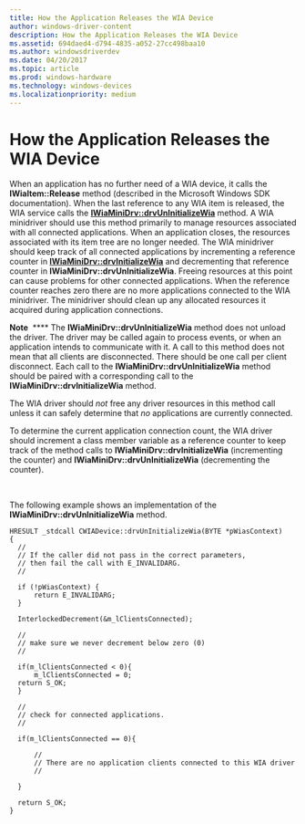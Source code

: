 ```yaml
---
title: How the Application Releases the WIA Device
author: windows-driver-content
description: How the Application Releases the WIA Device
ms.assetid: 694daed4-d794-4835-a052-27cc498baa10
ms.author: windowsdriverdev
ms.date: 04/20/2017
ms.topic: article
ms.prod: windows-hardware
ms.technology: windows-devices
ms.localizationpriority: medium
---
```


# How the Application Releases the WIA Device





When an application has no further need of a WIA device, it calls the **IWiaItem::Release** method (described in the Microsoft Windows SDK documentation). When the last reference to any WIA item is released, the WIA service calls the [**IWiaMiniDrv::drvUnInitializeWia**](https://msdn.microsoft.com/library/windows/hardware/ff545010) method. A WIA minidriver should use this method primarily to manage resources associated with all connected applications. When an application closes, the resources associated with its item tree are no longer needed. The WIA minidriver should keep track of all connected applications by incrementing a reference counter in [**IWiaMiniDrv::drvInitializeWia**](https://msdn.microsoft.com/library/windows/hardware/ff544986) and decrementing that reference counter in **IWiaMiniDrv::drvUnInitializeWia**. Freeing resources at this point can cause problems for other connected applications. When the reference counter reaches zero there are no more applications connected to the WIA minidriver. The minidriver should clean up any allocated resources it acquired during application connections.

**Note**  **** The **IWiaMiniDrv::drvUnInitializeWia** method does not unload the driver. The driver may be called again to process events, or when an application intends to communicate with it. A call to this method does not mean that all clients are disconnected. There should be one call per client disconnect.
Each call to the **IWiaMiniDrv::drvUnInitializeWia** method should be paired with a corresponding call to the **IWiaMiniDrv::drvInitializeWia** method.

The WIA driver should *not* free any driver resources in this method call unless it can safely determine that *no* applications are currently connected.

To determine the current application connection count, the WIA driver should increment a class member variable as a reference counter to keep track of the method calls to **IWiaMiniDrv::drvInitializeWia** (incrementing the counter) and **IWiaMiniDrv::drvUnInitializeWia** (decrementing the counter).

 

The following example shows an implementation of the **IWiaMiniDrv::drvUnInitializeWia** method.

```
HRESULT _stdcall CWIADevice::drvUnInitializeWia(BYTE *pWiasContext)
{
  //
  // If the caller did not pass in the correct parameters,
  // then fail the call with E_INVALIDARG.
  //

  if (!pWiasContext) {
      return E_INVALIDARG;
  }

  InterlockedDecrement(&m_lClientsConnected);

  //
  // make sure we never decrement below zero (0)
  //

  if(m_lClientsConnected < 0){
      m_lClientsConnected = 0;
  return S_OK;
  }

  //
  // check for connected applications.
  //

  if(m_lClientsConnected == 0){

      //
      // There are no application clients connected to this WIA driver
      //

  }

  return S_OK;
}
```

 

 




